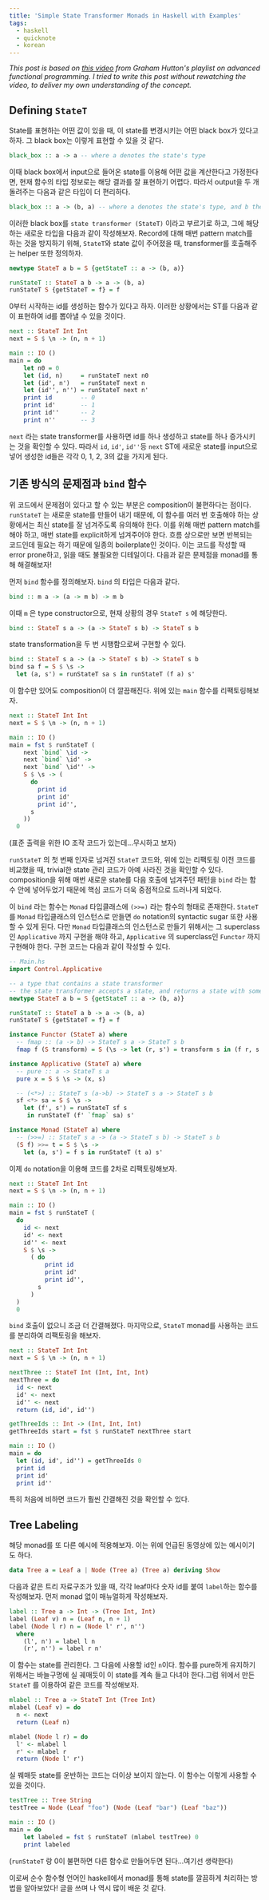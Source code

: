 ```yaml
---
title: 'Simple State Transformer Monads in Haskell with Examples'
tags:
  - haskell
  - quicknote
  - korean
---
```


_This post is based on [this video](https://www.youtube.com/watch?v=WYysg5Nf7AU) from Graham Hutton's playlist on advanced functional programming. I tried to write this post without rewatching the video, to deliver my own understanding of the concept._

## Defining `StateT`

State를 표현하는 어떤 값이 있을 때, 이 state를 변경시키는 어떤 black box가 있다고 하자. 그 black box는 이렇게 표현할 수 있을 것 같다.

```haskell
black_box :: a -> a -- where a denotes the state's type
```

이때 black box에서 input으로 들어온 state를 이용해 어떤 값을 계산한다고 가정한다면, 현재 함수의 타입 정보로는 해당 결과를 잘 표현하기 어렵다. 따라서 output을 두 개 돌려주는 다음과 같은 타입이 더 편리하다.

```haskell
black_box :: a -> (b, a) -- where a denotes the state's type, and b the return value's type
```

이러한 black box를 `state transformer (StateT)` 이라고 부르기로 하고, 그에 해당하는 새로운 타입을 다음과 같이 작성해보자. Record에 대해 매번 pattern match를 하는 것을 방지하기 위해, `StateT`와 state 값이 주어졌을 때, transformer를 호출해주는 helper 또한 정의하자.

```haskell
newtype StateT a b = S {getStateT :: a -> (b, a)}

runStateT :: StateT a b -> a -> (b, a)
runStateT S {getStateT = f} = f
```

0부터 시작하는 id를 생성하는 함수가 있다고 하자. 이러한 상황에서는 ST를 다음과 같이 표현하여 id를 뽑아낼 수 있을 것이다.

```haskell
next :: StateT Int Int
next = S $ \n -> (n, n + 1)

main :: IO ()
main = do
    let n0 = 0
    let (id, n)     = runStateT next n0
    let (id', n')   = runStateT next n
    let (id'', n'') = runStateT next n'
    print id        -- 0
    print id'       -- 1
    print id''      -- 2
    print n''       -- 3
```

`next` 라는 state transformer를 사용하면 id를 하나 생성하고 state를 하나 증가시키는 것을 확인할 수 있다. 따라서 `id`, `id'`, `id''`등 `next` ST에 새로운 state를 input으로 넣어 생성한 id들은 각각 0, 1, 2, 3의 값을 가지게 된다.

## 기존 방식의 문제점과 `bind` 함수

위 코드에서 문제점이 있다고 할 수 있는 부분은 composition이 불편하다는 점이다. `runStateT` 는 새로운 state를 만들어 내기 때문에, 이 함수를 여러 번 호출해야 하는 상황에서는 최신 state를 잘 넘겨주도록 유의해야 한다. 이를 위해 매번 pattern match를 해야 하고, 매번 state를 explicit하게 넘겨주어야 한다. 흐름 상으로만 보면 반복되는 코드인데 필요는 하기 때문에 일종의 boilerplate인 것이다. 이는 코드를 작성할 때 error prone하고, 읽을 때도 불필요한 디테일이다. 다음과 같은 문제점을 monad를 통해 해결해보자!

먼저 `bind` 함수를 정의해보자. `bind` 의 타입은 다음과 같다.

```haskell
bind :: m a -> (a -> m b) -> m b
```

이때 `m` 은 type constructor으로, 현재 상황의 경우 `StateT s` 에 해당한다.

```haskell
bind :: StateT s a -> (a -> StateT s b) -> StateT s b
```

state transformation을 두 번 시행함으로써 구현할 수 있다.

```haskell
bind :: StateT s a -> (a -> StateT s b) -> StateT s b
bind sa f = S $ \s ->
  let (a, s') = runStateT sa s in runStateT (f a) s'
```

이 함수만 있어도 composition이 더 깔끔해진다. 위에 있는 `main` 함수를 리팩토링해보자.

```haskell
next :: StateT Int Int
next = S $ \n -> (n, n + 1)

main :: IO ()
main = fst $ runStateT (
    next `bind` \id ->
    next `bind` \id' ->
    next `bind` \id'' ->
    S $ \s -> (
      do
        print id
        print id'
        print id'',
      s
    ))
  0
```

(표준 출력을 위한 IO 조작 코드가 있는데...무시하고 보자)

`runStateT` 의 첫 번째 인자로 넘겨진 `StateT` 코드와, 위에 있는 리팩토링 이전 코드를 비교했을 때, trivial한 state 관리 코드가 아예 사라진 것을 확인할 수 있다. composition을 위해 매번 새로운 state를 다음 호출에 넘겨주던 패턴을 `bind` 라는 함수 안에 넣어두었기 때문에 핵심 코드가 더욱 중점적으로 드러나게 되었다.

이 `bind` 라는 함수는 `Monad` 타입클래스에 `(>>=)` 라는 함수의 형태로 존재한다. `StateT` 를 `Monad` 타입클래스의 인스턴스로 만들면 `do` notation의 syntactic sugar 또한 사용할 수 있게 된다. 다만 `Monad` 타입클래스의 인스턴스로 만들기 위해서는 그 superclass인 `Applicative` 까지 구현을 해야 하고, `Applicative` 의 superclass인 `Functor` 까지 구현해야 한다. 구현 코드는 다음과 같이 작성할 수 있다.

```haskell
-- Main.hs
import Control.Applicative

-- a type that contains a state transformer
-- the state transformer accepts a state, and returns a state with some return value
newtype StateT a b = S {getStateT :: a -> (b, a)}

runStateT :: StateT a b -> a -> (b, a)
runStateT S {getStateT = f} = f

instance Functor (StateT a) where
  -- fmap :: (a -> b) -> StateT s a -> StateT s b
  fmap f (S transform) = S (\s -> let (r, s') = transform s in (f r, s'))

instance Applicative (StateT a) where
  -- pure :: a -> StateT s a
  pure x = S $ \s -> (x, s)

  -- (<*>) :: StateT s (a->b) -> StateT s a -> StateT s b
  sf <*> sa = S $ \s ->
    let (f', s') = runStateT sf s
     in runStateT (f' `fmap` sa) s'

instance Monad (StateT a) where
  -- (>>=) :: StateT s a -> (a -> StateT s b) -> StateT s b
  (S f) >>= t = S $ \s ->
    let (a, s') = f s in runStateT (t a) s'
```

이제 `do` notation을 이용해 코드를 2차로 리팩토링해보자.

```haskell
next :: StateT Int Int
next = S $ \n -> (n, n + 1)

main :: IO ()
main = fst $ runStateT (
  do
    id <- next
    id' <- next
    id'' <- next
    S $ \s ->
      ( do
          print id
          print id'
          print id'',
        s
      )
  )
  0
```

`bind` 호출이 없으니 조금 더 간결해졌다. 마지막으로, `StateT` monad를 사용하는 코드를 분리하여 리팩토링을 해보자.

```haskell
next :: StateT Int Int
next = S $ \n -> (n, n + 1)

nextThree :: StateT Int (Int, Int, Int)
nextThree = do
  id <- next
  id' <- next
  id'' <- next
  return (id, id', id'')

getThreeIds :: Int -> (Int, Int, Int)
getThreeIds start = fst $ runStateT nextThree start

main :: IO ()
main = do
  let (id, id', id'') = getThreeIds 0
  print id
  print id'
  print id''
```

특히 처음에 비하면 코드가 훨씬 간결해진 것을 확인할 수 있다.

## Tree Labeling

해당 monad를 또 다른 예시에 적용해보자. 이는 위에 언급된 동영상에 있는 예시이기도 하다.

```haskell
data Tree a = Leaf a | Node (Tree a) (Tree a) deriving Show
```

다음과 같은 트리 자료구조가 있을 때, 각각 leaf마다 숫자 id를 붙여 `label`하는 함수를 작성해보자. 먼저 monad 없이 매뉴얼하게 작성해보자.

```haskell
label :: Tree a -> Int -> (Tree Int, Int)
label (Leaf v) n = (Leaf n, n + 1)
label (Node l r) n = (Node l' r', n'')
  where
    (l', n') = label l n
    (r', n'') = label r n'
```

이 함수는 state를 관리한다. 그 다음에 사용할 id인 `n`이다. 함수를 pure하게 유지하기 위해서는 바늘구멍에 실 궤매듯이 이 state를 계속 들고 다녀야 한다.그럼 위에서 만든 `StateT` 를 이용하여 같은 코드를 작성해보자.

```haskell
mlabel :: Tree a -> StateT Int (Tree Int)
mlabel (Leaf v) = do
  n <- next
  return (Leaf n)

mlabel (Node l r) = do
  l' <- mlabel l
  r' <- mlabel r
  return (Node l' r')
```

실 꿰매듯 state를 운반하는 코드는 더이상 보이지 않는다. 이 함수는 이렇게 사용할 수 있을 것이다.

```haskell
testTree :: Tree String
testTree = Node (Leaf "foo") (Node (Leaf "bar") (Leaf "baz"))

main :: IO ()
main = do
    let labeled = fst $ runStateT (mlabel testTree) 0
    print labeled
```

(`runStateT` 랑 0이 불편하면 다른 함수로 만들어두면 된다...여기선 생략한다)

이로써 순수 함수형 언어인 haskell에서 monad를 통해 state를 깔끔하게 처리하는 방법을 알아보았다! 글을 쓰며 나 역시 많이 배운 것 같다.
